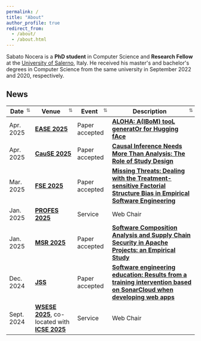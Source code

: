 ```yaml
---
permalink: /
title: "About"
author_profile: true
redirect_from: 
  - /about/
  - /about.html
---
```


Sabato Nocera is a **PhD student** in Computer Science and  **Research Fellow** at the [University of Salerno](https://web.unisa.it/en/university), Italy. He received his master's and bachelor's degrees in Computer Science from the same university in September 2022 and 2020, respectively. 

## News

| Date         | Venue | Event       | Description |
|--------------|-------|-----------------|-------|
| Apr. 2025   | [**EASE 2025**](https://conf.researchr.org/home/ease-2025) | Paper accepted   | [**ALOHA: A(IBoM) tooL generatOr for Hugging fAce**](#) |
| Apr. 2025   | [**CauSE 2025**](https://causality-software-engineering.github.io/cause-workshop-2025/) | Paper accepted   | [**Causal Inference Needs More Than Analysis: The Role of Study Design**](#) |
| Mar. 2025   | [**FSE 2025**](https://conf.researchr.org/home/fse-2025) | Paper accepted   | [**Missing Threats: Dealing with the Treatment-sensitive Factorial Structure Bias in Empirical Software Engineering**](#) |
| Jan. 2025 | [**PROFES 2025**](https://conf.researchr.org/home/profes-2025) | Service        | Web Chair |
| Jan. 2025 | [**MSR 2025**](https://2025.msrconf.org/) | Paper accepted   | [**Software Composition Analysis and Supply Chain Security in Apache Projects: an Empirical Study**](https://sabato-nocera.github.io/publications/c11) |
| Dec. 2024| [**JSS**](https://www.sciencedirect.com/journal/journal-of-systems-and-software) | Paper accepted   | [**Software engineering education: Results from a training intervention based on SonarCloud when developing web apps**](https://doi.org/10.1016/j.jss.2024.112308) |
| Sept. 2024| [**WSESE 2025**](https://conf.researchr.org/home/icse-2025/wsese-2025), co-located with [**ICSE 2025**](https://conf.researchr.org/home/icse-2025) | Service | Web Chair |





<style>
  th {
    cursor: pointer;
    position: relative;
    padding-right: 20px; /* space for arrow */
  }

  th::after {
    content: '⇅'; /* initial state */
    position: absolute;
    right: 5px;
    font-size: 0.8em;
    color: #888;
  }

  th.sorted.asc::after {
    content: '↑';
  }

  th.sorted.desc::after {
    content: '↓';
  }
</style>

<script src="https://unpkg.com/tablesort@5.3.0/dist/tablesort.min.js"></script>

<script>
  document.addEventListener('DOMContentLoaded', function () {
    document.querySelectorAll("table").forEach(function(table) {
      const sort = new Tablesort(table);

      table.querySelectorAll("th").forEach(th => {
        th.addEventListener("click", () => {
          table.querySelectorAll("th").forEach(header => header.classList.remove("sorted", "asc", "desc"));
          th.classList.add("sorted");
          if (th.getAttribute("aria-sort") === "ascending") {
            th.classList.add("asc");
          } else if (th.getAttribute("aria-sort") === "descending") {
            th.classList.add("desc");
          }
        });
      });
    });
  });
</script>

